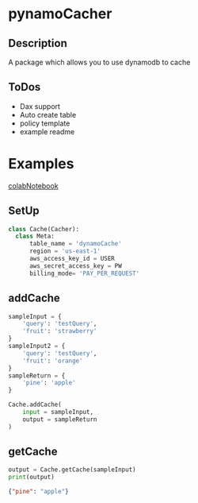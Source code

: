 # pynamoCacher
## Description
A package which allows you to use dynamodb to cache 

## ToDos
- Dax support
- Auto create table
- policy template
- example readme



# Examples

[colabNotebook](https://colab.research.google.com/drive/1Uf1deNZ0P1tAiKjeKLs0ErqexYtd1ZGb?usp=sharing)

## SetUp

```python
class Cache(Cacher):
  class Meta:
      table_name = 'dynamoCache'
      region = 'us-east-1'
      aws_access_key_id = USER
      aws_secret_access_key = PW
      billing_mode= 'PAY_PER_REQUEST'
```

## addCache

```python
sampleInput = {
    'query': 'testQuery',
    'fruit': 'strawberry'
}
sampleInput2 = {
    'query': 'testQuery',
    'fruit': 'orange'
}
sampleReturn = {
    'pine': 'apple'
}

Cache.addCache(
    input = sampleInput,
    output = sampleReturn
)

```


## getCache

```python
output = Cache.getCache(sampleInput)
print(output)
```

```json
{"pine": "apple"}
```
